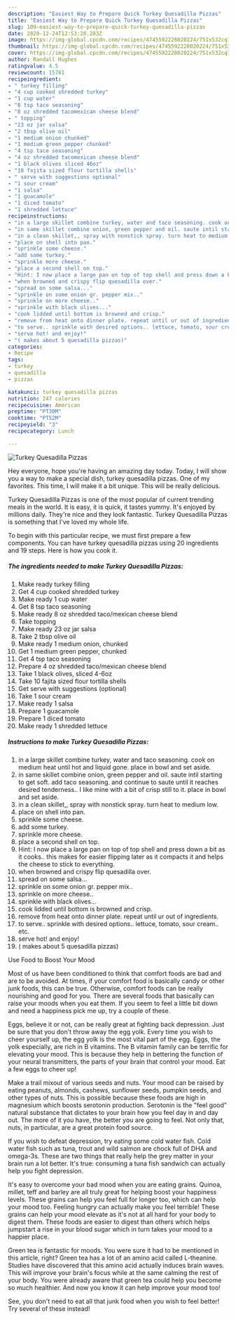 ```yaml
---
description: "Easiest Way to Prepare Quick Turkey Quesadilla Pizzas"
title: "Easiest Way to Prepare Quick Turkey Quesadilla Pizzas"
slug: 109-easiest-way-to-prepare-quick-turkey-quesadilla-pizzas
date: 2020-12-24T12:53:28.283Z
image: https://img-global.cpcdn.com/recipes/4745592228020224/751x532cq70/turkey-quesadilla-pizzas-recipe-main-photo.jpg
thumbnail: https://img-global.cpcdn.com/recipes/4745592228020224/751x532cq70/turkey-quesadilla-pizzas-recipe-main-photo.jpg
cover: https://img-global.cpcdn.com/recipes/4745592228020224/751x532cq70/turkey-quesadilla-pizzas-recipe-main-photo.jpg
author: Randall Hughes
ratingvalue: 4.5
reviewcount: 15781
recipeingredient:
- " turkey filling"
- "4 cup cooked shredded turkey"
- "1 cup water"
- "8 tsp taco seasoning"
- "8 oz shredded tacomexican cheese blend"
- " topping"
- "23 oz jar salsa"
- "2 tbsp olive oil"
- "1 medium onion chunked"
- "1 medium green pepper chunked"
- "4 tsp taco seasoning"
- "4 oz shredded tacomexican cheese blend"
- "1 black olives sliced 46oz"
- "10 fajita sized flour tortilla shells"
- " serve with suggestions optional"
- "1 sour cream"
- "1 salsa"
- "1 guacamole"
- "1 diced tomato"
- "1 shredded lettuce"
recipeinstructions:
- "in a large skillet combine turkey, water and taco seasoning. cook on medium heat until hot and liquid gone. place in bowl and set aside."
- "in same skillet combine onion, green pepper and oil. saute intil starting to get soft. add taco seasoning. and continue to saute until it reaches desired tenderness.. I like mine with a bit of crisp still to it. place in bowl and set aside."
- "in a clean skillet,, spray with nonstick spray. turn heat to medium low."
- "place on shell into pan."
- "sprinkle some cheese."
- "add some turkey."
- "sprinkle more cheese."
- "place a second shell on top."
- "Hint: I now place a large pan on top of top shell and press down a bit as it cooks.. this makes for easier flipping later as it compacts it and helps the cheese to stick to everything."
- "when browned and crispy flip quesadilla over."
- "spread on some salsa..."
- "sprinkle on some onion gr. pepper mix.."
- "sprinkle on more cheese.."
- "sprinkle with black olives..."
- "cook lidded until bottom is browned and crisp."
- "remove from heat onto dinner plate. repeat until ur out of ingredients."
- "to serve.. sprinkle with desired options.. lettuce, tomato, sour cream.. etc."
- "serve hot! and enjoy!"
- "( makes about 5 quesadilla pizzas)"
categories:
- Recipe
tags:
- turkey
- quesadilla
- pizzas

katakunci: turkey quesadilla pizzas 
nutrition: 247 calories
recipecuisine: American
preptime: "PT30M"
cooktime: "PT52M"
recipeyield: "3"
recipecategory: Lunch

---
```



![Turkey Quesadilla Pizzas](https://img-global.cpcdn.com/recipes/4745592228020224/751x532cq70/turkey-quesadilla-pizzas-recipe-main-photo.jpg)

Hey everyone, hope you're having an amazing day today. Today, I will show you a way to make a special dish, turkey quesadilla pizzas. One of my favorites. This time, I will make it a bit unique. This will be really delicious.



Turkey Quesadilla Pizzas is one of the most popular of current trending meals in the world. It is easy, it is quick, it tastes yummy. It's enjoyed by millions daily. They're nice and they look fantastic. Turkey Quesadilla Pizzas is something that I've loved my whole life.


To begin with this particular recipe, we must first prepare a few components. You can have turkey quesadilla pizzas using 20 ingredients and 19 steps. Here is how you cook it.

<!--inarticleads1-->

##### The ingredients needed to make Turkey Quesadilla Pizzas:

1. Make ready  turkey filling
1. Get 4 cup cooked shredded turkey
1. Make ready 1 cup water
1. Get 8 tsp taco seasoning
1. Make ready 8 oz shredded taco/mexican cheese blend
1. Take  topping
1. Make ready 23 oz jar salsa
1. Take 2 tbsp olive oil
1. Make ready 1 medium onion, chunked
1. Get 1 medium green pepper, chunked
1. Get 4 tsp taco seasoning
1. Prepare 4 oz shredded taco/mexican cheese blend
1. Take 1 black olives, sliced 4-6oz
1. Take 10 fajita sized flour tortilla shells
1. Get  serve with suggestions (optional)
1. Take 1 sour cream
1. Make ready 1 salsa
1. Prepare 1 guacamole
1. Prepare 1 diced tomato
1. Make ready 1 shredded lettuce




<!--inarticleads2-->

##### Instructions to make Turkey Quesadilla Pizzas:

1. in a large skillet combine turkey, water and taco seasoning. cook on medium heat until hot and liquid gone. place in bowl and set aside.
1. in same skillet combine onion, green pepper and oil. saute intil starting to get soft. add taco seasoning. and continue to saute until it reaches desired tenderness.. I like mine with a bit of crisp still to it. place in bowl and set aside.
1. in a clean skillet,, spray with nonstick spray. turn heat to medium low.
1. place on shell into pan.
1. sprinkle some cheese.
1. add some turkey.
1. sprinkle more cheese.
1. place a second shell on top.
1. Hint: I now place a large pan on top of top shell and press down a bit as it cooks.. this makes for easier flipping later as it compacts it and helps the cheese to stick to everything.
1. when browned and crispy flip quesadilla over.
1. spread on some salsa...
1. sprinkle on some onion gr. pepper mix..
1. sprinkle on more cheese..
1. sprinkle with black olives...
1. cook lidded until bottom is browned and crisp.
1. remove from heat onto dinner plate. repeat until ur out of ingredients.
1. to serve.. sprinkle with desired options.. lettuce, tomato, sour cream.. etc.
1. serve hot! and enjoy!
1. ( makes about 5 quesadilla pizzas)




Use Food to Boost Your Mood


Most of us have been conditioned to think that comfort foods are bad and are to be avoided. At times, if your comfort food is basically candy or other junk foods, this can be true. Otherwise, comfort foods can be really nourishing and good for you. There are several foods that basically can raise your moods when you eat them. If you seem to feel a little bit down and need a happiness pick me up, try a couple of these.

Eggs, believe it or not, can be really great at fighting back depression. Just be sure that you don't throw away the egg yolk. Every time you wish to cheer yourself up, the egg yolk is the most vital part of the egg. Eggs, the yolk especially, are rich in B vitamins. The B vitamin family can be terrific for elevating your mood. This is because they help in bettering the function of your neural transmitters, the parts of your brain that control your mood. Eat a few eggs to cheer up!

Make a trail mixout of various seeds and nuts. Your mood can be raised by eating peanuts, almonds, cashews, sunflower seeds, pumpkin seeds, and other types of nuts. This is possible because these foods are high in magnesium which boosts serotonin production. Serotonin is the "feel good" natural substance that dictates to your brain how you feel day in and day out. The more of it you have, the better you are going to feel. Not only that, nuts, in particular, are a great protein food source.

If you wish to defeat depression, try eating some cold water fish. Cold water fish such as tuna, trout and wild salmon are chock full of DHA and omega-3s. These are two things that really help the grey matter in your brain run a lot better. It's true: consuming a tuna fish sandwich can actually help you fight depression. 

It's easy to overcome your bad mood when you are eating grains. Quinoa, millet, teff and barley are all truly great for helping boost your happiness levels. These grains can help you feel full for longer too, which can help your mood too. Feeling hungry can actually make you feel terrible! These grains can help your mood elevate as it's not at all hard for your body to digest them. These foods are easier to digest than others which helps jumpstart a rise in your blood sugar which in turn takes your mood to a happier place.

Green tea is fantastic for moods. You were sure it had to be mentioned in this article, right? Green tea has a lot of an amino acid called L-theanine. Studies have discovered that this amino acid actually induces brain waves. This will improve your brain's focus while at the same calming the rest of your body. You were already aware that green tea could help you become so much healthier. And now you know it can help improve your mood too!

See, you don't need to eat all that junk food when you wish to feel better! Try several of these instead!

